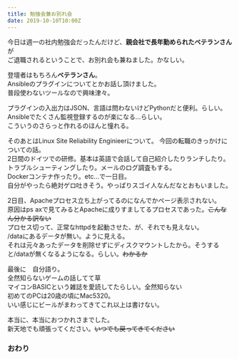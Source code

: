 ```yaml
---
title: 勉強会兼お別れ会
date: 2019-10-10T10:00Z
---
```


今日は週一の社内勉強会だったんだけど、**親会社で長年勤められたベテランさん**が  
ご退職されるということで、お別れ会も兼ねました。かなしい。  

登壇者はもちろん**ベテランさん**。  
Ansibleのプラグインについてとかお話し頂けました。  
普段使わないツールなので興味津々。  

プラグインの入出力はJSON、言語は問わないけどPythonだと便利。らしい。  
Ansibleでたくさん監視登録するのが楽になる…らしい。  
こういうのさらっと作れるのほんと憧れる。  

そのあとはLinux Site Reliability Enginieerについて。
今回の転職のきっかけについての話。  
2日間のドイツでの研修。基本は英語で会話して自己紹介したりランチしたり。  
トラブルシューティングしたり。メールのログ調査もする。  
Dockerコンテナ作ったり。etc...で一日目。  
自分がやったら絶対ゲロ吐きそう。やっぱりスゴイ人なんだなとおもいました。  

2日目、Apacheプロセス立ち上がってるのになんでかページ表示されない。  
原因はps axで見てみるとApacheに成りすましてるプロセスであった。~~こんなん分かる訳ない~~  
プロセス切って、正常なhttpdを起動させた、が、それでも見えない。  
/dataにあるデータが無い。ように見える。  
それは元々あったデータを削除せずにディスクマウントしたから。そうすると/dataが無くなるようになる。らしい。~~わかるか~~  

最後に　自分語り。  
全然知らないゲームの話してて草  
マイコンBASICという雑誌を愛読してたらしい。全然知らない  
初めてのPCは20歳の頃にMac5320。  
いい感じにビールがまわってきてこれ以上は書けない。  

本当に、本当におつかれさまでした。  
新天地でも頑張ってください。~~いつでも戻ってきてください~~

### おわり
